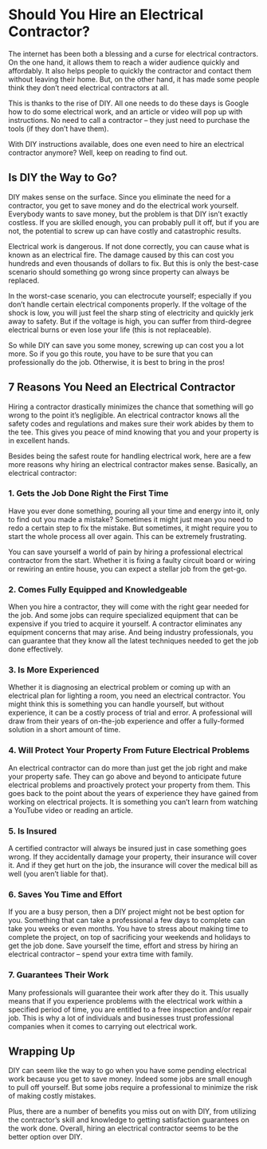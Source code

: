 # Should You Hire an Electrical Contractor?

The internet has been both a blessing and a curse for electrical contractors. On the one hand, it allows them to reach a wider audience quickly and affordably. It also helps people to quickly the contractor and contact them without leaving their home. But, on the other hand, it has made some people think they don’t need electrical contractors at all.

This is thanks to the rise of DIY. All one needs to do these days is Google how to do some electrical work, and an article or video will pop up with instructions. No need to call a contractor – they just need to purchase the tools (if they don’t have them).

With DIY instructions available, does one even need to hire an electrical contractor anymore? Well, keep on reading to find out.

## Is DIY the Way to Go?

DIY makes sense on the surface. Since you eliminate the need for a contractor, you get to save money and do the electrical work yourself. Everybody wants to save money, but the problem is that DIY isn’t exactly costless. If you are skilled enough, you can probably pull it off, but if you are not, the potential to screw up can have costly and catastrophic results.

Electrical work is dangerous. If not done correctly, you can cause what is known as an electrical fire. The damage caused by this can cost you hundreds and even thousands of dollars to fix. But this is only the best-case scenario should something go wrong since property can always be replaced.

In the worst-case scenario, you can electrocute yourself; especially if you don’t handle certain electrical components properly. If the voltage of the shock is low, you will just feel the sharp sting of electricity and quickly jerk away to safety. But if the voltage is high, you can suffer from third-degree electrical burns or even lose your life (this is not replaceable).

So while DIY can save you some money, screwing up can cost you a lot more. So if you go this route, you have to be sure that you can professionally do the job. Otherwise, it is best to bring in the pros!

## 7 Reasons You Need an Electrical Contractor

Hiring a contractor drastically minimizes the chance that something will go wrong to the point it’s negligible. An electrical contractor knows all the safety codes and regulations and makes sure their work abides by them to the tee. This gives you peace of mind knowing that you and your property is in excellent hands.

Besides being the safest route for handling electrical work, here are a few more reasons why hiring an electrical contractor makes sense. Basically, an electrical contractor:

### 1. Gets the Job Done Right the First Time

Have you ever done something, pouring all your time and energy into it, only to find out you made a mistake? Sometimes it might just mean you need to redo a certain step to fix the mistake. But sometimes, it might require you to start the whole process all over again. This can be extremely frustrating.

You can save yourself a world of pain by hiring a professional electrical contractor from the start. Whether it is fixing a faulty circuit board or wiring or rewiring an entire house, you can expect a stellar job from the get-go.

### 2. Comes Fully Equipped and Knowledgeable

When you hire a contractor, they will come with the right gear needed for the job. And some jobs can require specialized equipment that can be expensive if you tried to acquire it yourself. A contractor eliminates any equipment concerns that may arise. And being industry professionals, you can guarantee that they know all the latest techniques needed to get the job done effectively.

### 3. Is More Experienced

Whether it is diagnosing an electrical problem or coming up with an electrical plan for lighting a room, you need an electrical contractor. You might think this is something you can handle yourself, but without experience, it can be a costly process of trial and error. A professional will draw from their years of on-the-job experience and offer a fully-formed solution in a short amount of time.

### 4. Will Protect Your Property From Future Electrical Problems

An electrical contractor can do more than just get the job right and make your property safe. They can go above and beyond to anticipate future electrical problems and proactively protect your property from them. This goes back to the point about the years of experience they have gained from working on electrical projects. It is something you can’t learn from watching a YouTube video or reading an article.

### 5. Is Insured

A certified contractor will always be insured just in case something goes wrong. If they accidentally damage your property, their insurance will cover it. And if they get hurt on the job, the insurance will cover the medical bill as well (you aren’t liable for that).

### 6. Saves You Time and Effort

If you are a busy person, then a DIY project might not be best option for you. Something that can take a professional a few days to complete can take you weeks or even months. You have to stress about making time to complete the project, on top of sacrificing your weekends and holidays to get the job done. Save yourself the time, effort and stress by hiring an electrical contractor – spend your extra time with family.

### 7. Guarantees Their Work

Many professionals will guarantee their work after they do it. This usually means that if you experience problems with the electrical work within a specified period of time, you are entitled to a free inspection and/or repair job. This is why a lot of individuals and businesses trust professional companies when it comes to carrying out electrical work.

## Wrapping Up

DIY can seem like the way to go when you have some pending electrical work because you get to save money. Indeed some jobs are small enough to pull off yourself. But some jobs require a professional to minimize the risk of making costly mistakes.

Plus, there are a number of benefits you miss out on with DIY, from utilizing the contractor’s skill and knowledge to getting satisfaction guarantees on the work done. Overall, hiring an electrical contractor seems to be the better option over DIY.

